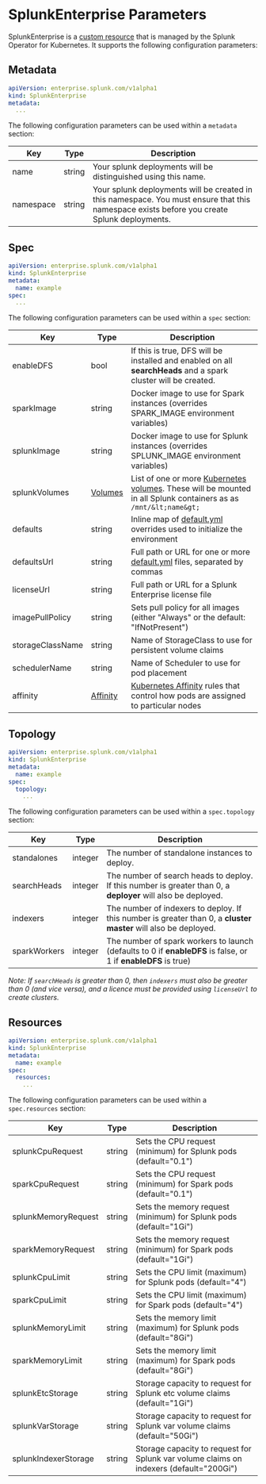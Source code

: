 # SplunkEnterprise Parameters

SplunkEnterprise is a [custom resource](https://kubernetes.io/docs/concepts/extend-kubernetes/api-extension/custom-resources/)
that is managed by the Splunk Operator for Kubernetes. It supports the
following configuration parameters:

## Metadata

```yaml
apiVersion: enterprise.splunk.com/v1alpha1
kind: SplunkEnterprise
metadata:
  ...
```

The following configuration parameters can be used within a `metadata` section:

| Key       | Type   | Description                                                                                                                                                                        |
| --------- | ------ | ---------------------------------------------------------------------------------------------------------------------------------------------------------------------------------- |
| name      | string | Your splunk deployments will be distinguished using this name.                                                                                                                     |
| namespace | string | Your splunk deployments will be created in this namespace. You must ensure that this namespace exists before you create Splunk deployments.                                        |


## Spec

```yaml
apiVersion: enterprise.splunk.com/v1alpha1
kind: SplunkEnterprise
metadata:
  name: example
spec:
  ...
```

The following configuration parameters can be used within a `spec` section:

| Key                   | Type    | Description                                                                                                                                                           |
| --------------------- | ------- | --------------------------------------------------------------------------------------------------------------------------------------------------------------------- |
| enableDFS             | bool    | If this is true, DFS will be installed and enabled on all **searchHeads** and a spark cluster will be created.                                                        |
| sparkImage            | string  | Docker image to use for Spark instances (overrides SPARK_IMAGE environment variables)                                                                                 |
| splunkImage           | string  | Docker image to use for Splunk instances (overrides SPLUNK_IMAGE environment variables)                                                                               |
| splunkVolumes         | [Volumes](https://kubernetes.io/docs/concepts/storage/volumes/) | List of one or more [Kubernetes volumes](https://kubernetes.io/docs/concepts/storage/volumes/). These will be mounted in all Splunk containers as as `/mnt/&lt;name&gt;` |
| defaults              | string  | Inline map of [default.yml](https://github.com/splunk/splunk-ansible/blob/develop/docs/advanced/default.yml.spec.md) overrides used to initialize the environment     |
| defaultsUrl           | string  | Full path or URL for one or more [default.yml](https://github.com/splunk/splunk-ansible/blob/develop/docs/advanced/default.yml.spec.md) files, separated by commas    |
| licenseUrl            | string  | Full path or URL for a Splunk Enterprise license file                                                                                                                 |
| imagePullPolicy       | string  | Sets pull policy for all images (either "Always" or the default: "IfNotPresent")                                                                                      |
| storageClassName      | string  | Name of StorageClass to use for persistent volume claims                                                                                                              |
| schedulerName         | string  | Name of Scheduler to use for pod placement                                                                                                                            |
| affinity              | [Affinity](https://kubernetes.io/docs/concepts/configuration/assign-pod-node/#affinity-and-anti-affinity) | [Kubernetes Affinity](https://kubernetes.io/docs/concepts/configuration/assign-pod-node/#affinity-and-anti-affinity) rules that control how pods are assigned to particular nodes |


## Topology

```yaml
apiVersion: enterprise.splunk.com/v1alpha1
kind: SplunkEnterprise
metadata:
  name: example
spec:
  topology:
    ...
```

The following configuration parameters can be used within a `spec.topology` section:

| Key                   | Type    | Description                                                                                                                                                           |
| --------------------- | ------- | --------------------------------------------------------------------------------------------------------------------------------------------------------------------- |
| standalones           | integer | The number of standalone instances to deploy.                                                                                                                         |
| searchHeads           | integer | The number of search heads to deploy. If this number is greater than 0, a **deployer** will also be deployed.                                                         |
| indexers              | integer | The number of indexers to deploy. If this number is greater than 0, a **cluster master**  will also be deployed.                                                      |
| sparkWorkers          | integer | The number of spark workers to launch (defaults to 0 if **enableDFS** is false, or 1 if **enableDFS** is true)                                                        |

*Note: If `searchHeads` is greater than 0, then `indexers` must also be
greater than 0 (and vice versa), and a licence must be provided using
`licenseUrl` to create clusters.*


## Resources

```yaml
apiVersion: enterprise.splunk.com/v1alpha1
kind: SplunkEnterprise
metadata:
  name: example
spec:
  resources:
    ...
```

The following configuration parameters can be used within a `spec.resources` section:

| Key                   | Type    | Description                                                                                                                                                           |
| --------------------- | ------- | --------------------------------------------------------------------------------------------------------------------------------------------------------------------- |
| splunkCpuRequest      | string  | Sets the CPU request (minimum) for Splunk pods (default="0.1")                                                                                                        |
| sparkCpuRequest       | string  | Sets the CPU request (minimum) for Spark pods (default="0.1")                                                                                                         |
| splunkMemoryRequest   | string  | Sets the memory request (minimum) for Splunk pods (default="1Gi")                                                                                                     |
| sparkMemoryRequest    | string  | Sets the memory request (minimum) for Spark pods (default="1Gi")                                                                                                      |
| splunkCpuLimit        | string  | Sets the CPU limit (maximum) for Splunk pods (default="4")                                                                                                            |
| sparkCpuLimit         | string  | Sets the CPU limit (maximum) for Spark pods (default="4")                                                                                                             |
| splunkMemoryLimit     | string  | Sets the memory limit (maximum) for Splunk pods (default="8Gi")                                                                                                       |
| sparkMemoryLimit      | string  | Sets the memory limit (maximum) for Spark pods (default="8Gi")                                                                                                        |
| splunkEtcStorage      | string  | Storage capacity to request for Splunk etc volume claims (default="1Gi")                                                                                              |
| splunkVarStorage      | string  | Storage capacity to request for Splunk var volume claims (default="50Gi")                                                                                             |
| splunkIndexerStorage  | string  | Storage capacity to request for Splunk var volume claims on indexers (default="200Gi")                                                                                |
